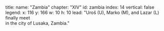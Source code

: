 title: 
    name: "Zambia"
    chapter: "XIV"
id: zambia
index: 14
vertical: false
legend:
    x: 116
    y: 166
    w: 10 
    h: 10
lead: "Uroš (U), Marko (M), and Lazar (L) finally meet</em> <br>in the city of Lusaka, Zambia."